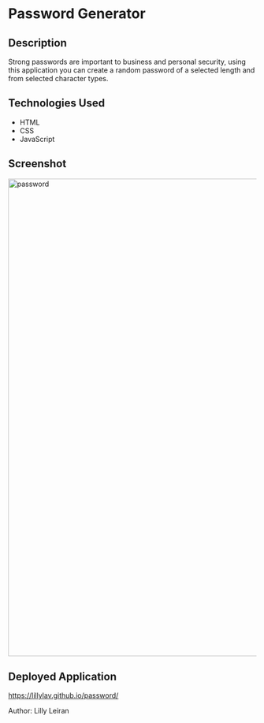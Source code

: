 # Password Generator

## Description
Strong passwords are important to business and personal security, using this application you can create a random password of a selected length and from selected character types.

## Technologies Used
- HTML
- CSS
- JavaScript

## Screenshot
<img width="969" alt="password" src="https://user-images.githubusercontent.com/93904532/153692026-6c29813d-cd5f-4d7e-950b-cc238091a6a7.png">

## Deployed Application
https://lillylav.github.io/password/

Author: Lilly Leiran
